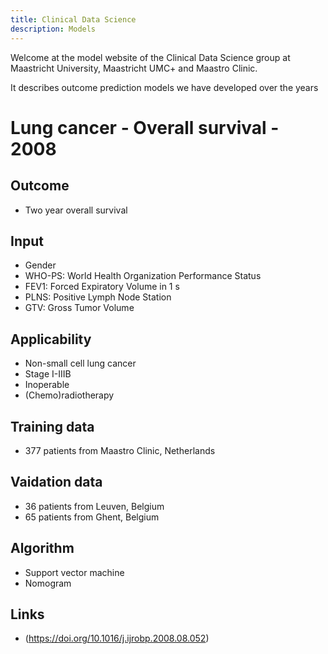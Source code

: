 ```yaml
---
title: Clinical Data Science
description: Models
---
```


Welcome at the model website of the Clinical Data Science group at Maastricht University, Maastricht UMC+ and Maastro Clinic.

It describes outcome prediction models we have developed over the years

# Lung cancer - Overall survival - 2008 
## Outcome
* Two year overall survival

## Input 
* Gender
* WHO-PS: World Health Organization Performance Status
* FEV1: Forced Expiratory Volume in 1 s
* PLNS: Positive Lymph Node Station
* GTV: Gross Tumor Volume

## Applicability
* Non-small cell lung cancer
* Stage I-IIIB
* Inoperable
* (Chemo)radiotherapy

## Training data
* 377 patients from Maastro Clinic, Netherlands 

## Vaidation data
* 36 patients from Leuven, Belgium
* 65 patients from Ghent, Belgium

## Algorithm
* Support vector machine
* Nomogram

## Links
* (https://doi.org/10.1016/j.ijrobp.2008.08.052)
